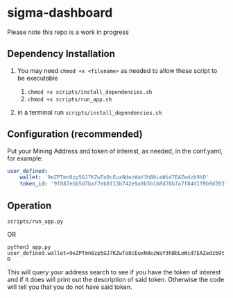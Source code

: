 # sigma-dashboard

Please note this repo is a work in progress

## Dependency Installation
1. You may need `chmod +x <filename>` as needed to allow these script to be executable
    1. `chmod +x scripts/install_dependencies.sh`
    2. `chmod +x scripts/run_app.sh`
       
2. in a terminal run `scripts/install_dependencies.sh`

## Configuration (recommended)
Put your Mining Address and token of interest, as needed, in the conf.yaml, for example:
```yaml
user_defined:
    wallet: '9eZPTmn8zp5GJ7KZwTo8cEuxNdezWaY3hBbLeWid7EAZedzb9tD'
    token_id: '9f087ebb5d7baf7eb8f13b742e9a9b5b1b8d78b7a7f84d1f9b9d393f4888d679'
```

## Operation
`scripts/run_app.py`

OR

`python3 app.py user_defined.wallet=9eZPTmn8zp5GJ7KZwTo8cEuxNdezWaY3hBbLeWid7EAZedzb9tD`

This will query your address search to see if you have the token of interest and if it does will print out the description of said token. Otherwise the code will tell you that you do not have said token.
